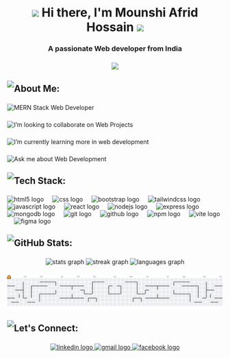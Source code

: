 
<h1 align="center">
  <img src="https://github.com/Anmol-Baranwal/Cool-GIFs-For-GitHub/assets/74038190/7bb1e704-6026-48f9-8435-2f4d40101348" height="55" />
  <span>Hi there, I'm Mounshi Afrid Hossain</span>
  <img src="https://raw.githubusercontent.com/Tarikul-Islam-Anik/Animated-Fluent-Emojis/master/Emojis/People%20with%20professions/Person%20Light%20Skin%20Tone%2C%20Beard.png" height="60" />
</h1>
<h3 align="center">A passionate Web developer from India</h3>

###

<div align="center">
  <img height="500" src="https://user-images.githubusercontent.com/74038190/216644497-1951db19-8f3d-4e44-ac08-8e9d7e0d94a7.gif"  />
</div>

###

<img align="left" height="30" src="https://raw.githubusercontent.com/Tarikul-Islam-Anik/Animated-Fluent-Emojis/master/Emojis/People%20with%20activities/Man%20Tipping%20Hand%20Light%20Skin%20Tone.png"  />

###

<h2 align="left">About Me:</h2>

###

<img align="left" height="25" src="https://raw.githubusercontent.com/Tarikul-Islam-Anik/Animated-Fluent-Emojis/master/Emojis/People%20with%20professions/Man%20Technologist%20Light%20Skin%20Tone.png"  />

###

<p align="left">MERN Stack Web Developer</p>

###

<img align="left" height="25" src="https://raw.githubusercontent.com/Tarikul-Islam-Anik/Animated-Fluent-Emojis/master/Emojis/Hand%20gestures/Folded%20Hands%20Light%20Skin%20Tone.png"  />

###

<p align="left">I’m looking to collaborate on Web Projects</p>

###

<img align="left" height="25" src="https://raw.githubusercontent.com/Tarikul-Islam-Anik/Animated-Fluent-Emojis/master/Emojis/People%20with%20professions/Student%20Light%20Skin%20Tone.png"  />

###

<p align="left">I’m currently learning more in web development</p>

###

<img align="left" height="25" src="https://raw.githubusercontent.com/Tarikul-Islam-Anik/Animated-Fluent-Emojis/master/Emojis/Smilies/Love%20Letter.png"  />

###

<p align="left">Ask me about Web Development</p>

###

<img align="left" height="30" src="https://raw.githubusercontent.com/Tarikul-Islam-Anik/Animated-Fluent-Emojis/master/Emojis/Travel%20and%20places/High%20Voltage.png"  />

###

<h2 align="left">Tech Stack:</h2>

###

<div align="left">
  <img src="https://cdn.simpleicons.org/html5/E34F26" height="35" alt="html5 logo"  />
  <img width="12" />
  <img src="https://cdn.simpleicons.org/css/1572B6" height="35" alt="css logo"  />
  <img width="12" />
  <img src="https://cdn.simpleicons.org/bootstrap/7952B3" height="35" alt="bootstrap logo"  />
  <img width="12" />
  <img src="https://skillicons.dev/icons?i=tailwind" height="35" alt="tailwindcss logo"  />
  <img width="12" />
  <img src="https://skillicons.dev/icons?i=js" height="35" alt="javascript logo"  />
  <img width="12" />
  <img src="https://skillicons.dev/icons?i=react" height="35" alt="react logo"  />
  <img width="12" />
  <img src="https://skillicons.dev/icons?i=nodejs" height="35" alt="nodejs logo"  />
  <img width="12" />
  <img src="https://skillicons.dev/icons?i=express" height="35" alt="express logo"  />
  <img width="12" />
  <img src="https://skillicons.dev/icons?i=mongodb" height="35" alt="mongodb logo"  />
  <img width="12" />
  <img src="https://skillicons.dev/icons?i=git" height="35" alt="git logo"  />
  <img width="12" />
  <img src="https://skillicons.dev/icons?i=github" height="35" alt="github logo"  />
  <img width="12" />
  <img src="https://cdn.simpleicons.org/npm/CB3837" height="35" alt="npm logo"  />
  <img width="12" />
  <img src="https://skillicons.dev/icons?i=vite" height="35" alt="vite logo"  />
  <img width="12" />
  <img src="https://skillicons.dev/icons?i=figma" height="35" alt="figma logo"  />
</div>

###

<img align="left" height="30" src="https://raw.githubusercontent.com/Tarikul-Islam-Anik/Animated-Fluent-Emojis/master/Emojis/Hand%20gestures/Eyes.png"  />

###

<h2 align="left">GitHub Stats:</h2>

###

<div align="center">
  <img src="https://github-readme-stats.vercel.app/api?username=afrid-dev&hide_title=false&hide_rank=false&show_icons=true&include_all_commits=true&count_private=true&disable_animations=false&theme=codeSTACKr&locale=en&hide_border=false&order=1" height="150" alt="stats graph"  />
  <img src="https://streak-stats.demolab.com?user=afrid-dev&locale=en&mode=daily&theme=codeSTACKr&hide_border=false&border_radius=5&order=3" height="150" alt="streak graph"  />
  <img src="https://github-readme-stats.vercel.app/api/top-langs?username=afrid-dev&locale=en&hide_title=false&layout=compact&card_width=320&langs_count=5&theme=codeSTACKr&hide_border=false&order=2" height="150" alt="languages graph"  />
</div>

###

<picture>
  <source media="(prefers-color-scheme: dark)" srcset="https://raw.githubusercontent.com/afrid-dev/afrid-dev/output/pacman-contribution-graph-dark.svg">
  <source media="(prefers-color-scheme: light)" srcset="https://raw.githubusercontent.com/afrid-dev/afrid-dev/output/pacman-contribution-graph.svg">
  <img alt="pacman contribution graph" src="https://raw.githubusercontent.com/afrid-dev/afrid-dev/output/pacman-contribution-graph.svg">
</picture>

###

<img align="left" height="30" src="https://raw.githubusercontent.com/Tarikul-Islam-Anik/Animated-Fluent-Emojis/master/Emojis/People%20with%20activities/Men%20Holding%20Hands%20Light%20Skin%20Tone.png"  />

###

<h2 align="left">Let's Connect:</h2>

###

<div align="center">
  <a href="www.linkedin.com/in/mounshi-afrid-hossain" target="_blank">
    <img src="https://raw.githubusercontent.com/maurodesouza/profile-readme-generator/master/src/assets/icons/social/linkedin/default.svg" width="140" height="40" alt="linkedin logo"  />
  </a>
  <a href="mounshi123@gmail.com" target="_blank">
    <img src="https://raw.githubusercontent.com/maurodesouza/profile-readme-generator/master/src/assets/icons/social/gmail/default.svg" width="140" height="40" alt="gmail logo"  />
  </a>
  <a href="https://www.facebook.com/munshiafrid.hossain" target="_blank">
    <img src="https://raw.githubusercontent.com/maurodesouza/profile-readme-generator/master/src/assets/icons/social/facebook/default.svg" width="140" height="40" alt="facebook logo"  />
  </a>
</div>

###
